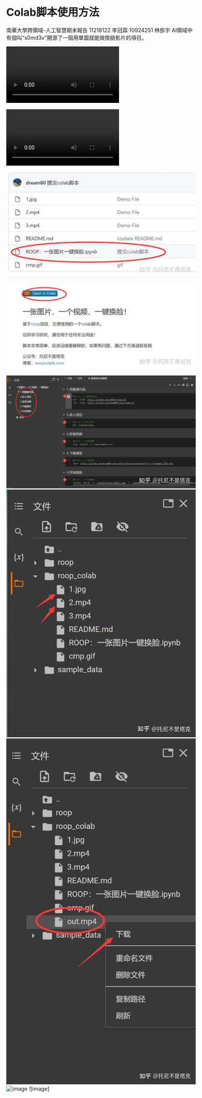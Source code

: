 # Colab脚本使用方法
南華大學跨領域-人工智慧期末報告 11218122 李冠霖 10924251 林旂宇
AI領域中有個叫“s0md3v”開源了一個用單圖就能做換臉影片的項目。

![Open In Colab](2e7d3d0c-ff8f-11ed-9445-3230499d93ea-v1_f4_t2_4MeL38Rc.mp4)


![Open In Colab](635bb0a8-ff8f-11ed-a8a0-c2ffe91c690b-v1_f4_t2_Abw9L9AJ.mp4)

![image](v2-94a7325c17fddb7357a6b6e6f2914503_1440w.jpg)

![image](v2-e9266f950524950750ce2393b4727139_1440w.jpg)

![image](v2-a8854f717e5d96bbe4cae26ade58d29f_1440w.jpg)
![image](v2-9078ad2ee452fcad846d94d5984206e7_1440w.jpg)
![image](v2-77e4e166b7677f8275c45c988520aebc_1440w.jpg)
![image]()
![image]

